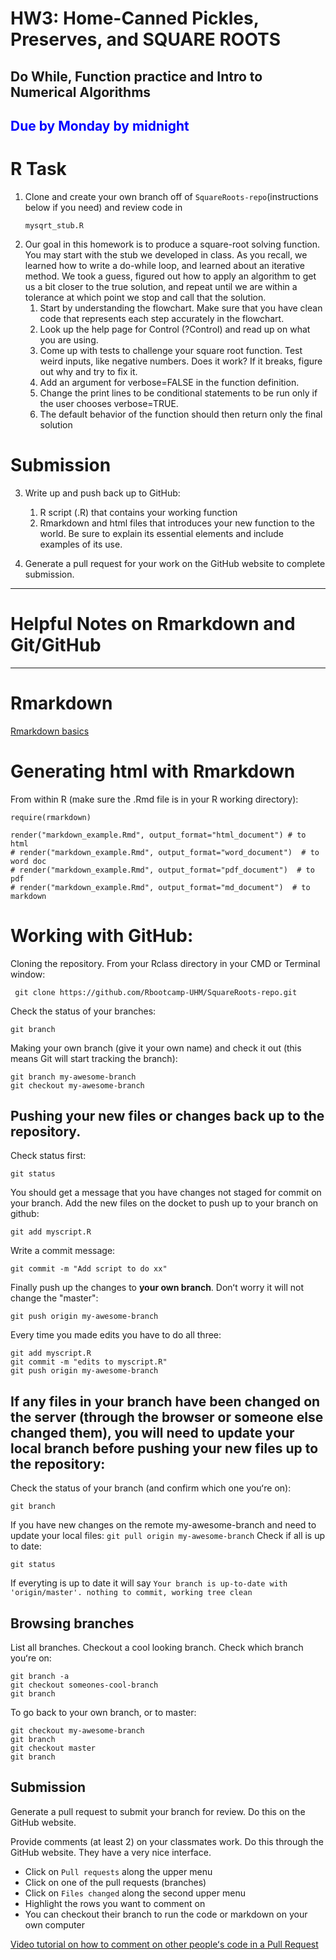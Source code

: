 # HW3: Home-Canned Pickles, Preserves, and SQUARE ROOTS
## Do While, Function practice and Intro to Numerical Algorithms
## <span style="color:blue">Due by Monday by midnight</span>

# R Task 

1. Clone and create your own branch off of `SquareRoots-repo`(instructions below if you need) and review code in
   ```
   mysqrt_stub.R  
   ```
2. Our goal in this homework is to produce a square-root solving function. You may start with the stub we developed in class. As you recall, we learned how to write a do-while loop, and learned about an iterative method. We took a guess, figured out how to apply an algorithm to get us a bit closer to the true solution, and repeat until we are within a tolerance at which point we stop and call that the solution.  
    1. Start by understanding the flowchart. Make sure that you have clean code that represents each step accurately in the flowchart.
    2. Look up the help page for Control (?Control) and read up on what you are using.
    3. Come up with tests to challenge your square root function. Test weird inputs, like negative numbers. Does it work? If it breaks, figure out why and try to fix it. 
	4. Add an argument for verbose=FALSE in the function definition. 
	5. Change the print lines to be conditional statements to be run only if the user chooses verbose=TRUE.
    6. The default behavior of the function should then return only the final solution

# Submission
 
3. Write up and push back up to GitHub:
	1. R script (.R) that contains your working function
	2. Rmarkdown and html files that introduces your new function to the world.  Be sure to explain its essential elements and include examples of its use.
	
4. Generate a pull request for your work on the GitHub website to complete submission.  

---
# Helpful Notes on Rmarkdown and Git/GitHub
---

# Rmarkdown

[Rmarkdown basics](https://rmarkdown.rstudio.com/authoring_basics.html)

# Generating html with Rmarkdown

From within R (make sure the .Rmd file is in your R working directory): 
   ```{r}
   require(rmarkdown)
   
   render("markdown_example.Rmd", output_format="html_document") # to html
   # render("markdown_example.Rmd", output_format="word_document")  # to word doc
   # render("markdown_example.Rmd", output_format="pdf_document")  # to pdf
   # render("markdown_example.Rmd", output_format="md_document")  # to markdown
   ```

# Working with GitHub:

Cloning the repository. From your Rclass directory in your CMD or Terminal window:
   ```
    git clone https://github.com/Rbootcamp-UHM/SquareRoots-repo.git
   ```
Check the status of your branches:
   ```
   git branch 
   ```
Making your own branch (give it your own name) and check it out (this means Git will start tracking the branch):
   ```
   git branch my-awesome-branch
   git checkout my-awesome-branch
   ```

## Pushing your new files or changes back up to the repository. 

Check status first:
   ```
   git status
   ```
You should get a message that you have changes not staged for commit on your branch. 
Add the new files on the docket to push up to your branch on github:
   ```
   git add myscript.R    
   ```
Write a commit message:
   ```
   git commit -m "Add script to do xx"
   ```
Finally push up the changes to **your own branch**. Donʻt worry it will not change the "master":
   ```
   git push origin my-awesome-branch
   ```
Every time you made edits you have to do all three:
   ```
   git add myscript.R    
   git commit -m "edits to myscript.R"
   git push origin my-awesome-branch
   ```

## If any files in your branch have been changed on the server (through the browser or someone else changed them), you will need to update your local branch before pushing your new files up to the repository:

Check the status of your branch (and confirm which one youʻre on):
   ```
   git branch 
   ```
If you have new changes on the remote my-awesome-branch and need to update your local files:
    ```
    git pull origin my-awesome-branch
    ```
Check if all is up to date:
   ```
   git status
   ```
   
If everyting is up to date it will say `Your branch is up-to-date with 'origin/master'. nothing to commit, working tree clean`

## Browsing branches

List all branches. Checkout a cool looking branch. Check which branch youʻre on:
   ```
   git branch -a
   git checkout someones-cool-branch
   git branch
   ```
To go back to your own branch, or to master:
   ```
   git checkout my-awesome-branch
   git branch
   git checkout master
   git branch
   ```


## Submission

Generate a pull request to submit your branch for review. Do this on the GitHub website.

Provide comments (at least 2) on your classmates work. Do this through the GitHub website. They have a very nice interface. 
- Click on `Pull requests` along the upper menu
- Click on one of the pull requests (branches)
- Click on `Files changed` along the second upper menu
- Highlight the rows you want to comment on
- You can checkout their branch to run the code or markdown on your own computer

[Video tutorial on how to comment on other peopleʻs code in a Pull Request](https://help.github.com/en/github/collaborating-with-issues-and-pull-requests/reviewing-proposed-changes-in-a-pull-request)



